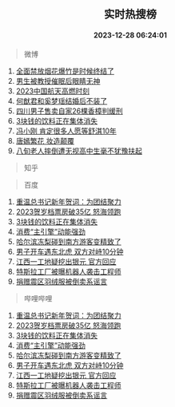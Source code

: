 <div align="center"><h2>实时热搜榜</h2><h4>2023-12-28 06:24:01</h4></div>

> 微博  

1. [全面禁放烟花爆竹是时候终结了](https://s.weibo.com/weibo?q=%23%E5%85%A8%E9%9D%A2%E7%A6%81%E6%94%BE%E7%83%9F%E8%8A%B1%E7%88%86%E7%AB%B9%E6%98%AF%E6%97%B6%E5%80%99%E7%BB%88%E7%BB%93%E4%BA%86%23&t=31&band_rank=1&Refer=top)<br />
2. [男生被教授催眠后眼睛无神](https://s.weibo.com/weibo?q=%23%E7%94%B7%E7%94%9F%E8%A2%AB%E6%95%99%E6%8E%88%E5%82%AC%E7%9C%A0%E5%90%8E%E7%9C%BC%E7%9D%9B%E6%97%A0%E7%A5%9E%23&t=31&band_rank=2&Refer=top)<br />
3. [2023中国航天高燃时刻](https://s.weibo.com/weibo?q=%232023%E4%B8%AD%E5%9B%BD%E8%88%AA%E5%A4%A9%E9%AB%98%E7%87%83%E6%97%B6%E5%88%BB%23&t=31&band_rank=3&Refer=top)<br />
4. [何猷君和奚梦瑶结婚后不装了](https://s.weibo.com/weibo?q=%E4%BD%95%E7%8C%B7%E5%90%9B%E5%92%8C%E5%A5%9A%E6%A2%A6%E7%91%B6%E7%BB%93%E5%A9%9A%E5%90%8E%E4%B8%8D%E8%A3%85%E4%BA%86&t=31&band_rank=4&Refer=top)<br />
5. [四川男子售卖自家26棵香樟判缓刑](https://s.weibo.com/weibo?q=%23%E5%9B%9B%E5%B7%9D%E7%94%B7%E5%AD%90%E5%94%AE%E5%8D%96%E8%87%AA%E5%AE%B626%E6%A3%B5%E9%A6%99%E6%A8%9F%E5%88%A4%E7%BC%93%E5%88%91%23&t=31&band_rank=5&Refer=top)<br />
6. [3块钱的饮料正在集体消失](https://s.weibo.com/weibo?q=%233%E5%9D%97%E9%92%B1%E7%9A%84%E9%A5%AE%E6%96%99%E6%AD%A3%E5%9C%A8%E9%9B%86%E4%BD%93%E6%B6%88%E5%A4%B1%23&t=31&band_rank=6&Refer=top)<br />
7. [冯小刚 肯定很多人愿等舒淇10年](https://s.weibo.com/weibo?q=%E5%86%AF%E5%B0%8F%E5%88%9A%20%E8%82%AF%E5%AE%9A%E5%BE%88%E5%A4%9A%E4%BA%BA%E6%84%BF%E7%AD%89%E8%88%92%E6%B7%8710%E5%B9%B4&t=31&band_rank=7&Refer=top)<br />
8. [唐嫣繁花 妆造颠覆](https://s.weibo.com/weibo?q=%E5%94%90%E5%AB%A3%E7%B9%81%E8%8A%B1%20%E5%A6%86%E9%80%A0%E9%A2%A0%E8%A6%86&t=31&band_rank=8&Refer=top)<br />
9. [八旬老人摔倒遭无视高中生毫不犹豫扶起](https://s.weibo.com/weibo?q=%23%E5%85%AB%E6%97%AC%E8%80%81%E4%BA%BA%E6%91%94%E5%80%92%E9%81%AD%E6%97%A0%E8%A7%86%E9%AB%98%E4%B8%AD%E7%94%9F%E6%AF%AB%E4%B8%8D%E7%8A%B9%E8%B1%AB%E6%89%B6%E8%B5%B7%23&t=31&band_rank=9&Refer=top)<br />

> 知乎  


> 百度  

1. [重温总书记新年贺词：为团结聚力](https://www.baidu.com/s?wd=%E9%87%8D%E6%B8%A9%E6%80%BB%E4%B9%A6%E8%AE%B0%E6%96%B0%E5%B9%B4%E8%B4%BA%E8%AF%8D%EF%BC%9A%E4%B8%BA%E5%9B%A2%E7%BB%93%E8%81%9A%E5%8A%9B&sa=fyb_news&rsv_dl=fyb_news)<br />
2. [2023贺岁档票房破35亿 怒海领跑](https://www.baidu.com/s?wd=2023%E8%B4%BA%E5%B2%81%E6%A1%A3%E7%A5%A8%E6%88%BF%E7%A0%B435%E4%BA%BF+%E6%80%92%E6%B5%B7%E9%A2%86%E8%B7%91&sa=fyb_news&rsv_dl=fyb_news)<br />
3. [3块钱的饮料正在集体消失](https://www.baidu.com/s?wd=3%E5%9D%97%E9%92%B1%E7%9A%84%E9%A5%AE%E6%96%99%E6%AD%A3%E5%9C%A8%E9%9B%86%E4%BD%93%E6%B6%88%E5%A4%B1&sa=fyb_news&rsv_dl=fyb_news)<br />
4. [消费“主引擎”动能强劲](https://www.baidu.com/s?wd=%E6%B6%88%E8%B4%B9%E2%80%9C%E4%B8%BB%E5%BC%95%E6%93%8E%E2%80%9D%E5%8A%A8%E8%83%BD%E5%BC%BA%E5%8A%B2&sa=fyb_news&rsv_dl=fyb_news)<br />
5. [哈尔滨冻梨碰到南方游客变精致了](https://www.baidu.com/s?wd=%E5%93%88%E5%B0%94%E6%BB%A8%E5%86%BB%E6%A2%A8%E7%A2%B0%E5%88%B0%E5%8D%97%E6%96%B9%E6%B8%B8%E5%AE%A2%E5%8F%98%E7%B2%BE%E8%87%B4%E4%BA%86&sa=fyb_news&rsv_dl=fyb_news)<br />
6. [男子开车遇东北虎 双方对峙10分钟](https://www.baidu.com/s?wd=%E7%94%B7%E5%AD%90%E5%BC%80%E8%BD%A6%E9%81%87%E4%B8%9C%E5%8C%97%E8%99%8E+%E5%8F%8C%E6%96%B9%E5%AF%B9%E5%B3%9910%E5%88%86%E9%92%9F&sa=fyb_news&rsv_dl=fyb_news)<br />
7. [江西一工地疑挖出银元 官方回应](https://www.baidu.com/s?wd=%E6%B1%9F%E8%A5%BF%E4%B8%80%E5%B7%A5%E5%9C%B0%E7%96%91%E6%8C%96%E5%87%BA%E9%93%B6%E5%85%83+%E5%AE%98%E6%96%B9%E5%9B%9E%E5%BA%94&sa=fyb_news&rsv_dl=fyb_news)<br />
8. [特斯拉工厂被曝机器人袭击工程师](https://www.baidu.com/s?wd=%E7%89%B9%E6%96%AF%E6%8B%89%E5%B7%A5%E5%8E%82%E8%A2%AB%E6%9B%9D%E6%9C%BA%E5%99%A8%E4%BA%BA%E8%A2%AD%E5%87%BB%E5%B7%A5%E7%A8%8B%E5%B8%88&sa=fyb_news&rsv_dl=fyb_news)<br />
9. [捐赠震区羽绒服被倒卖系谣言](https://www.baidu.com/s?wd=%E6%8D%90%E8%B5%A0%E9%9C%87%E5%8C%BA%E7%BE%BD%E7%BB%92%E6%9C%8D%E8%A2%AB%E5%80%92%E5%8D%96%E7%B3%BB%E8%B0%A3%E8%A8%80&sa=fyb_news&rsv_dl=fyb_news)<br />

> 哔哩哔哩  

1. [重温总书记新年贺词：为团结聚力](https://www.baidu.com/s?wd=%E9%87%8D%E6%B8%A9%E6%80%BB%E4%B9%A6%E8%AE%B0%E6%96%B0%E5%B9%B4%E8%B4%BA%E8%AF%8D%EF%BC%9A%E4%B8%BA%E5%9B%A2%E7%BB%93%E8%81%9A%E5%8A%9B&sa=fyb_news&rsv_dl=fyb_news)<br />
2. [2023贺岁档票房破35亿 怒海领跑](https://www.baidu.com/s?wd=2023%E8%B4%BA%E5%B2%81%E6%A1%A3%E7%A5%A8%E6%88%BF%E7%A0%B435%E4%BA%BF+%E6%80%92%E6%B5%B7%E9%A2%86%E8%B7%91&sa=fyb_news&rsv_dl=fyb_news)<br />
3. [3块钱的饮料正在集体消失](https://www.baidu.com/s?wd=3%E5%9D%97%E9%92%B1%E7%9A%84%E9%A5%AE%E6%96%99%E6%AD%A3%E5%9C%A8%E9%9B%86%E4%BD%93%E6%B6%88%E5%A4%B1&sa=fyb_news&rsv_dl=fyb_news)<br />
4. [消费“主引擎”动能强劲](https://www.baidu.com/s?wd=%E6%B6%88%E8%B4%B9%E2%80%9C%E4%B8%BB%E5%BC%95%E6%93%8E%E2%80%9D%E5%8A%A8%E8%83%BD%E5%BC%BA%E5%8A%B2&sa=fyb_news&rsv_dl=fyb_news)<br />
5. [哈尔滨冻梨碰到南方游客变精致了](https://www.baidu.com/s?wd=%E5%93%88%E5%B0%94%E6%BB%A8%E5%86%BB%E6%A2%A8%E7%A2%B0%E5%88%B0%E5%8D%97%E6%96%B9%E6%B8%B8%E5%AE%A2%E5%8F%98%E7%B2%BE%E8%87%B4%E4%BA%86&sa=fyb_news&rsv_dl=fyb_news)<br />
6. [男子开车遇东北虎 双方对峙10分钟](https://www.baidu.com/s?wd=%E7%94%B7%E5%AD%90%E5%BC%80%E8%BD%A6%E9%81%87%E4%B8%9C%E5%8C%97%E8%99%8E+%E5%8F%8C%E6%96%B9%E5%AF%B9%E5%B3%9910%E5%88%86%E9%92%9F&sa=fyb_news&rsv_dl=fyb_news)<br />
7. [江西一工地疑挖出银元 官方回应](https://www.baidu.com/s?wd=%E6%B1%9F%E8%A5%BF%E4%B8%80%E5%B7%A5%E5%9C%B0%E7%96%91%E6%8C%96%E5%87%BA%E9%93%B6%E5%85%83+%E5%AE%98%E6%96%B9%E5%9B%9E%E5%BA%94&sa=fyb_news&rsv_dl=fyb_news)<br />
8. [特斯拉工厂被曝机器人袭击工程师](https://www.baidu.com/s?wd=%E7%89%B9%E6%96%AF%E6%8B%89%E5%B7%A5%E5%8E%82%E8%A2%AB%E6%9B%9D%E6%9C%BA%E5%99%A8%E4%BA%BA%E8%A2%AD%E5%87%BB%E5%B7%A5%E7%A8%8B%E5%B8%88&sa=fyb_news&rsv_dl=fyb_news)<br />
9. [捐赠震区羽绒服被倒卖系谣言](https://www.baidu.com/s?wd=%E6%8D%90%E8%B5%A0%E9%9C%87%E5%8C%BA%E7%BE%BD%E7%BB%92%E6%9C%8D%E8%A2%AB%E5%80%92%E5%8D%96%E7%B3%BB%E8%B0%A3%E8%A8%80&sa=fyb_news&rsv_dl=fyb_news)<br />
